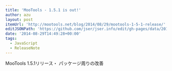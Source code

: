 ```yaml
---
title: 'MooTools - 1.5.1 is out!'
author: azu
layout: post
itemUrl: 'http://mootools.net/blog/2014/08/29/mootools-1-5-1-release/'
editJSONPath: 'https://github.com/jser/jser.info/edit/gh-pages/data/2014/08/index.json'
date: '2014-08-29T14:49:28+00:00'
tags:
  - JavaScript
  - ReleaseNote
---
```

MooTools 1.5.1リリース・
パッケージ周りの改善
